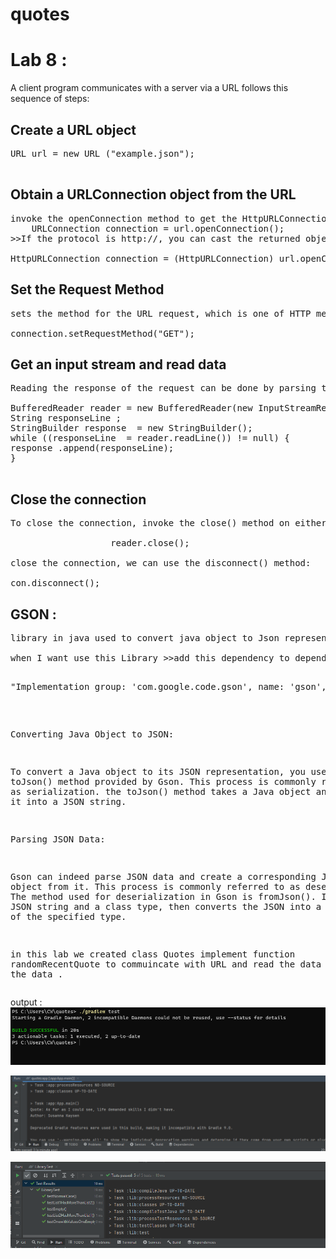 # quotes

 # Lab 8 :

A client program communicates with a server via a URL follows this sequence of steps:
 ## Create a URL object
<pre>
URL url = new URL ("example.json");
 </pre>
## Obtain a URLConnection object from the URL
<pre>
invoke the openConnection method to get the HttpURLConnection object.
    URLConnection connection = url.openConnection();
>>If the protocol is http://, you can cast the returned object to an HttpURLConnection object:

HttpURLConnection connection = (HttpURLConnection) url.openConnection();
</pre>
## Set the Request Method
<pre>
sets the method for the URL request, which is one of HTTP methods GET, POST, HEAD, OPTIONS, PUT, DELETE and TRACE. The default method is GET.

connection.setRequestMethod("GET");
</pre>
 ## Get an input stream and read data
<pre>
Reading the response of the request can be done by parsing the InputStream of the HttpUrlConnection instance.

BufferedReader reader = new BufferedReader(new InputStreamReader(connection.getInputStream()));
String responseLine ;
StringBuilder response  = new StringBuilder();
while ((responseLine  = reader.readLine()) != null) {
response .append(responseLine);
}
 </pre>


## Close the connection
<pre>
To close the connection, invoke the close() method on either the InputStream or OutputStream object.

                   reader.close();

close the connection, we can use the disconnect() method:

con.disconnect();
</pre>

## GSON :
<pre>
library in java used to convert java object to Json representation.

when I want use this Library >>add this dependency to dependences in build Gradle

<pre>
"Implementation group: 'com.google.code.gson', name: 'gson', version: '2.7' " 
</pre>

Converting Java Object to JSON:

To convert a Java object to its JSON representation, you use the toJson() method provided by Gson. This process is commonly referred to as serialization. 
the toJson() method takes a Java object and converts it into a JSON string.



Parsing JSON Data:

Gson can indeed parse JSON data and create a corresponding Java object from it. This process is commonly referred to as deserialization. 
The method used for deserialization in Gson is fromJson(). 
It takes a JSON string and a class type, then converts the JSON into a Java object of the specified type.


in this lab we created class Quotes
 implement function randomRecentQuote to commuincate with URL and read the data and parse the data .
</pre>

output :
![Capture.PNG](pictures%2FCapture.PNG)

![outputlab8.PNG](pictures%2Foutputlab8.PNG)

![TESTCASSES8.PNG](pictures%2FTESTCASSES8.PNG)
